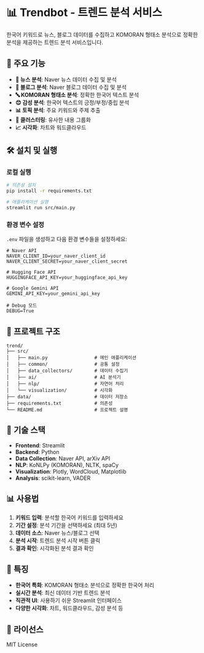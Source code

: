 # 📊 Trendbot - 트렌드 분석 서비스

한국어 키워드로 뉴스, 블로그 데이터를 수집하고 KOMORAN 형태소 분석으로 정확한 분석을 제공하는 트렌드 분석 서비스입니다.

## 🚀 주요 기능

- **📰 뉴스 분석**: Naver 뉴스 데이터 수집 및 분석
- **📝 블로그 분석**: Naver 블로그 데이터 수집 및 분석
- **🔤 KOMORAN 형태소 분석**: 정확한 한국어 텍스트 분석
- **😊 감성 분석**: 한국어 텍스트의 긍정/부정/중립 분석
- **📊 토픽 분석**: 주요 키워드와 주제 추출
- **🔗 클러스터링**: 유사한 내용 그룹화
- **📈 시각화**: 차트와 워드클라우드

## 🛠️ 설치 및 실행

### 로컬 실행
```bash
# 의존성 설치
pip install -r requirements.txt

# 애플리케이션 실행
streamlit run src/main.py
```

### 환경 변수 설정
`.env` 파일을 생성하고 다음 환경 변수들을 설정하세요:

```env
# Naver API
NAVER_CLIENT_ID=your_naver_client_id
NAVER_CLIENT_SECRET=your_naver_client_secret

# Hugging Face API
HUGGINGFACE_API_KEY=your_huggingface_api_key

# Google Gemini API
GEMINI_API_KEY=your_gemini_api_key

# Debug 모드
DEBUG=True
```

## 📁 프로젝트 구조

```
trend/
├── src/
│   ├── main.py                 # 메인 애플리케이션
│   ├── common/                 # 공통 설정
│   ├── data_collectors/        # 데이터 수집기
│   ├── ai/                     # AI 분석기
│   ├── nlp/                    # 자연어 처리
│   └── visualization/          # 시각화
├── data/                       # 데이터 저장소
├── requirements.txt            # 의존성
└── README.md                   # 프로젝트 설명
```

## 🔧 기술 스택

- **Frontend**: Streamlit
- **Backend**: Python
- **Data Collection**: Naver API, arXiv API
- **NLP**: KoNLPy (KOMORAN), NLTK, spaCy
- **Visualization**: Plotly, WordCloud, Matplotlib
- **Analysis**: scikit-learn, VADER

## 📊 사용법

1. **키워드 입력**: 분석할 한국어 키워드를 입력하세요
2. **기간 설정**: 분석 기간을 선택하세요 (최대 5년)
3. **데이터 소스**: Naver 뉴스/블로그 선택
4. **분석 시작**: 트렌드 분석 시작 버튼 클릭
5. **결과 확인**: 시각화된 분석 결과 확인

## 🎯 특징

- **한국어 특화**: KOMORAN 형태소 분석으로 정확한 한국어 처리
- **실시간 분석**: 최신 데이터 기반 트렌드 분석
- **직관적 UI**: 사용하기 쉬운 Streamlit 인터페이스
- **다양한 시각화**: 차트, 워드클라우드, 감성 분석 등

## 📝 라이선스

MIT License